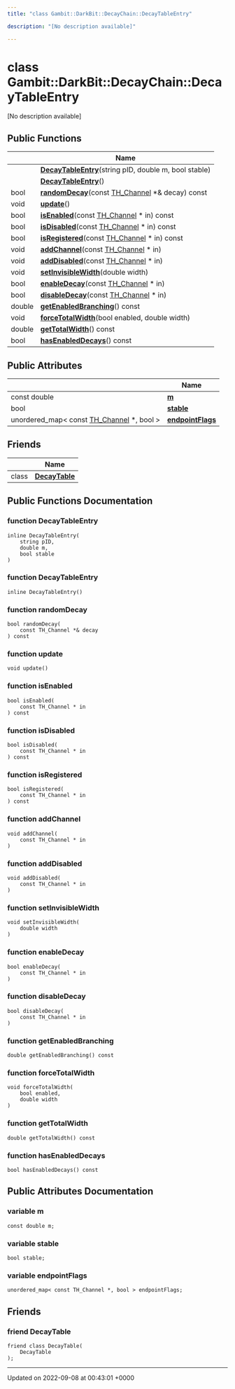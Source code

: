 ```yaml
---
title: "class Gambit::DarkBit::DecayChain::DecayTableEntry"

description: "[No description available]"

---
```


# class Gambit::DarkBit::DecayChain::DecayTableEntry



[No description available]

## Public Functions

|                | Name           |
| -------------- | -------------- |
| | **[DecayTableEntry](/documentation/code/classes/classgambit_1_1darkbit_1_1decaychain_1_1decaytableentry/#function-decaytableentry)**(string pID, double m, bool stable) |
| | **[DecayTableEntry](/documentation/code/classes/classgambit_1_1darkbit_1_1decaychain_1_1decaytableentry/#function-decaytableentry)**() |
| bool | **[randomDecay](/documentation/code/classes/classgambit_1_1darkbit_1_1decaychain_1_1decaytableentry/#function-randomdecay)**(const [TH_Channel](/documentation/code/classes/structgambit_1_1darkbit_1_1th__channel/) *& decay) const |
| void | **[update](/documentation/code/classes/classgambit_1_1darkbit_1_1decaychain_1_1decaytableentry/#function-update)**() |
| bool | **[isEnabled](/documentation/code/classes/classgambit_1_1darkbit_1_1decaychain_1_1decaytableentry/#function-isenabled)**(const [TH_Channel](/documentation/code/classes/structgambit_1_1darkbit_1_1th__channel/) * in) const |
| bool | **[isDisabled](/documentation/code/classes/classgambit_1_1darkbit_1_1decaychain_1_1decaytableentry/#function-isdisabled)**(const [TH_Channel](/documentation/code/classes/structgambit_1_1darkbit_1_1th__channel/) * in) const |
| bool | **[isRegistered](/documentation/code/classes/classgambit_1_1darkbit_1_1decaychain_1_1decaytableentry/#function-isregistered)**(const [TH_Channel](/documentation/code/classes/structgambit_1_1darkbit_1_1th__channel/) * in) const |
| void | **[addChannel](/documentation/code/classes/classgambit_1_1darkbit_1_1decaychain_1_1decaytableentry/#function-addchannel)**(const [TH_Channel](/documentation/code/classes/structgambit_1_1darkbit_1_1th__channel/) * in) |
| void | **[addDisabled](/documentation/code/classes/classgambit_1_1darkbit_1_1decaychain_1_1decaytableentry/#function-adddisabled)**(const [TH_Channel](/documentation/code/classes/structgambit_1_1darkbit_1_1th__channel/) * in) |
| void | **[setInvisibleWidth](/documentation/code/classes/classgambit_1_1darkbit_1_1decaychain_1_1decaytableentry/#function-setinvisiblewidth)**(double width) |
| bool | **[enableDecay](/documentation/code/classes/classgambit_1_1darkbit_1_1decaychain_1_1decaytableentry/#function-enabledecay)**(const [TH_Channel](/documentation/code/classes/structgambit_1_1darkbit_1_1th__channel/) * in) |
| bool | **[disableDecay](/documentation/code/classes/classgambit_1_1darkbit_1_1decaychain_1_1decaytableentry/#function-disabledecay)**(const [TH_Channel](/documentation/code/classes/structgambit_1_1darkbit_1_1th__channel/) * in) |
| double | **[getEnabledBranching](/documentation/code/classes/classgambit_1_1darkbit_1_1decaychain_1_1decaytableentry/#function-getenabledbranching)**() const |
| void | **[forceTotalWidth](/documentation/code/classes/classgambit_1_1darkbit_1_1decaychain_1_1decaytableentry/#function-forcetotalwidth)**(bool enabled, double width) |
| double | **[getTotalWidth](/documentation/code/classes/classgambit_1_1darkbit_1_1decaychain_1_1decaytableentry/#function-gettotalwidth)**() const |
| bool | **[hasEnabledDecays](/documentation/code/classes/classgambit_1_1darkbit_1_1decaychain_1_1decaytableentry/#function-hasenableddecays)**() const |

## Public Attributes

|                | Name           |
| -------------- | -------------- |
| const double | **[m](/documentation/code/classes/classgambit_1_1darkbit_1_1decaychain_1_1decaytableentry/#variable-m)**  |
| bool | **[stable](/documentation/code/classes/classgambit_1_1darkbit_1_1decaychain_1_1decaytableentry/#variable-stable)**  |
| unordered_map< const [TH_Channel](/documentation/code/classes/structgambit_1_1darkbit_1_1th__channel/) *, bool > | **[endpointFlags](/documentation/code/classes/classgambit_1_1darkbit_1_1decaychain_1_1decaytableentry/#variable-endpointflags)**  |

## Friends

|                | Name           |
| -------------- | -------------- |
| class | **[DecayTable](/documentation/code/classes/classgambit_1_1darkbit_1_1decaychain_1_1decaytableentry/#friend-decaytable)**  |

## Public Functions Documentation

### function DecayTableEntry

```
inline DecayTableEntry(
    string pID,
    double m,
    bool stable
)
```


### function DecayTableEntry

```
inline DecayTableEntry()
```


### function randomDecay

```
bool randomDecay(
    const TH_Channel *& decay
) const
```


### function update

```
void update()
```


### function isEnabled

```
bool isEnabled(
    const TH_Channel * in
) const
```


### function isDisabled

```
bool isDisabled(
    const TH_Channel * in
) const
```


### function isRegistered

```
bool isRegistered(
    const TH_Channel * in
) const
```


### function addChannel

```
void addChannel(
    const TH_Channel * in
)
```


### function addDisabled

```
void addDisabled(
    const TH_Channel * in
)
```


### function setInvisibleWidth

```
void setInvisibleWidth(
    double width
)
```


### function enableDecay

```
bool enableDecay(
    const TH_Channel * in
)
```


### function disableDecay

```
bool disableDecay(
    const TH_Channel * in
)
```


### function getEnabledBranching

```
double getEnabledBranching() const
```


### function forceTotalWidth

```
void forceTotalWidth(
    bool enabled,
    double width
)
```


### function getTotalWidth

```
double getTotalWidth() const
```


### function hasEnabledDecays

```
bool hasEnabledDecays() const
```


## Public Attributes Documentation

### variable m

```
const double m;
```


### variable stable

```
bool stable;
```


### variable endpointFlags

```
unordered_map< const TH_Channel *, bool > endpointFlags;
```


## Friends

### friend DecayTable

```
friend class DecayTable(
    DecayTable 
);
```


-------------------------------

Updated on 2022-09-08 at 00:43:01 +0000
